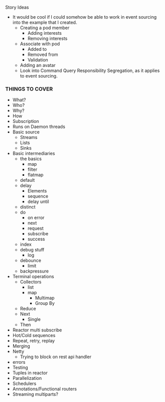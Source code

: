 Story Ideas
- It would be cool if I could somehow be able to work in event sourcing into the example that I created.
    - Creating a pod member
        - Adding interests
        - Removing interests
    - Associate with pod
        - Added to
        - Removed from
        - Validation
    - Adding an avatar
    - Look into Command Query Responsibility Segregation, as it applies to event sourcing.
    
    
### THINGS TO COVER
- What?
- Who?
- Why?
- How
- Subscription
- Runs on Daemon threads
- Basic source
    - Streams
    - Lists
    - Sinks
- Basic intermediaries
    - the basics
        - map
        - filter
        - flatmap
    - default 
    - delay
        - Elements
        - sequence
        - delay until
    - distinct
    - do
        - on error
        - next
        - request
        - subscribe
        - success
    - index
    - debug stuff
        - log
    - debounce
        - limit
    - backpressure
- Terminal operations
    - Collectors
        - list
        - map
            - Multimap
            - Group By 
    - Reduce
    - Next
        - Single   
    - Then
- Reactor multi subscribe
- Hot/Cold sequences
- Repeat, retry, replay
- Merging
- Netty
    - Trying to block on rest api handler
- errors
- Testing
- Tuples in reactor
- Parallelization
- Schedulers
- Annotations/Functional routers
- Streaming multiparts?
